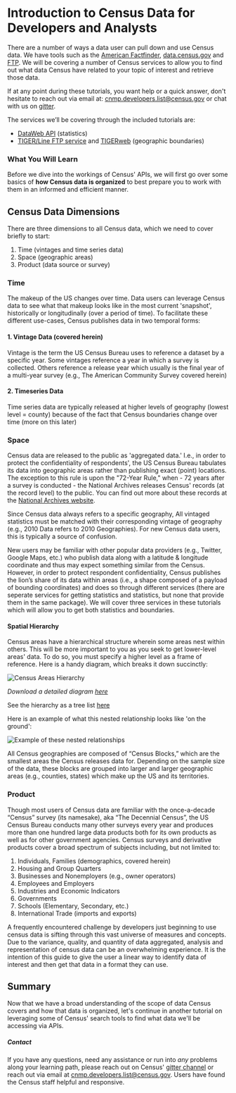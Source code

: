 # Introduction to Census Data for Developers and Analysts

There are a number of ways a data user can pull down and use Census data. We have tools such as the [American Factfinder](https://factfinder.census.gov/faces/nav/jsf/pages/index.xhtml), [data.census.gov](https://data.census.gov/cedsci/search) and [FTP](https://www.census.gov/programs-surveys/acs/data/data-via-ftp.html). We will be covering a number of Census services to allow you to find out what data Census have related to your topic of interest and retrieve those data.

If at any point during these tutorials, you want help or a quick answer, don't hesitate to reach out via email at: [cnmp.developers.list@census.gov](mailto:cnmp.developers.list@census.gov) or chat with us on [gitter](https://gitter.im/uscensusbureau/home).

The services we’ll be covering through the included tutorials are:
- [DataWeb API](https://api.census.gov/data.html) (statistics)
- [TIGER/Line FTP service](ftp://ftp2.census.gov/geo/tiger) and  [TIGERweb](https://tigerweb.geo.census.gov/tigerwebmain/TIGERweb_main.html) (geographic boundaries)

### What You Will Learn

Before we dive into the workings of Census' APIs, we will first go over some basics of **how Census data is organized** to best prepare you to work with them in an informed and efficient manner.

## Census Data Dimensions

There are three dimensions to all Census data, which we need to cover briefly to start:

1.	Time (vintages and time series data)
2.	Space (geographic areas)
3.	Product (data source or survey)

### Time

The makeup of the US changes over time. Data users can leverage Census data to see what that makeup looks like in the most current 'snapshot', historically or longitudinally (over a period of time).
To facilitate these different use-cases, Census publishes data in two temporal forms:

#### 1.	Vintage Data (covered herein)

Vintage is the term the US Census Bureau uses to reference a dataset by a specific year. Some vintages reference a year in which a survey is collected. Others reference a release year which usually is the final year of a multi-year survey (e.g., The American Community Survey covered herein)

#### 2.	Timeseries Data

Time series data are typically released at higher levels of geography (lowest level = county) because of the fact that Census boundaries change over time (more on this later)

### Space

Census data are released to the public as 'aggregated data.' I.e., in order to protect the confidentiality of respondents', the US Census Bureau tabulates its data into geographic areas rather than publishing exact (point) locations. The exception to this rule is upon the "72-Year Rule," when - 72 years after a survey is conducted - the National Archives releases Census' records (at the record level) to the public. You can find out more about these records at the [National Archives website](https://www.archives.gov/research/census).

Since Census data always refers to a specific geography, All vintaged statistics must be matched with their corresponding vintage of geography (e.g., 2010 Data refers to 2010 Geographies). For new Census data users, this is typically a source of confusion.

New users may be familiar with other popular data providers (e.g., Twitter, Google Maps, etc.) who publish data along with a latitude & longitude coordinate and thus may expect something similar from the Census. However, in order to protect respondent confidentiality, Census publishes the lion’s share of its data within areas (i.e., a shape composed of a payload of bounding coordinates) and does so through different services (there are seperate services for getting statistics and statistics, but none that provide them in the same package). We will cover three services in these tutorials which will allow you to get both statistics and boundaries.

#### Spatial Hierarchy
Census areas have a hierarchical structure wherein some areas nest within others. This will be more important to you as you seek to get lower-level areas' data. To do so, you must specify a higher level as a frame of reference. Here is a handy diagram, which breaks it down succinctly:

![Census Areas Hierarchy](https://factfinder.census.gov/common/img/en/geo_hierarchy.png "Census Areas Hierarchy")

*Download a detailed diagram  [here](https://www2.census.gov/geo/pdfs/reference/geodiagram.pdf)*

See the hierarchy as a tree list [here](/posts/files/census_labs/assets/images/census-hierarchy.md)

Here is an example of what this nested relationship looks like 'on the ground':

![Example of these nested relationships](https://nursekey.com/wp-content/uploads/2016/07/F000154f15-06-9781455707621.jpg "Example of these nested relationships")

All Census geographies are composed of “Census Blocks,” which are the smallest areas the Census releases data for. Depending on the sample size of the data, these blocks are grouped into larger and larger geographic areas (e.g., counties, states) which make up the US and its territories.

### Product

Though most users of Census data are familiar with the once-a-decade “Census” survey (its namesake), aka “The Decennial Census”, the US Census Bureau conducts many other surveys every year and produces more than one hundred large data products both for its own products as well as for other government agencies. Census surveys and derivative products cover a broad spectrum of subjects including, but not limited to:

1.	Individuals, Families (demographics, covered herein)
2.	Housing and Group Quarters
3.	Businesses and Nonemployers (e.g., owner operators)
4.	Employees and Employers
5.	Industries and Economic Indicators
6.	Governments
7.	Schools (Elementary, Secondary, etc.)
8.	International Trade (imports and exports)

A frequently encountered challenge by developers just beginning to use census data is sifting through this vast universe of measures and concepts. Due to the variance, quality, and quantity of data aggregated, analysis and representation of census data can be an overwhelming experience. It is the intention of this guide to give the user a linear way to identify data of interest and then get that data in a format they can use.

## Summary

Now that we have a broad understanding of the scope of data Census covers and how that data is organized, let's continue in another tutorial on leveraging some of Census' search tools to find what data we'll be accessing via APIs.

##### Contact
If you have any questions, need any assistance or run into *any* problems along your learning path, please reach out on Census' [gitter channel](https://gitter.im/uscensusbureau/home) or reach out via email at [cnmp.developers.list@census.gov](mailto:cnmp.developers.list@census.gov). Users have found the Census staff helpful and responsive.
